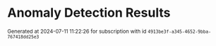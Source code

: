 # Anomaly Detection Results


<sup>Generated at 2024-07-11 11:22:26 for subscription with id `4913be3f-a345-4652-9bba-767418dd25e3`</sup>
